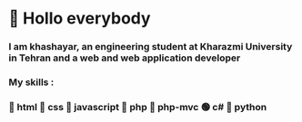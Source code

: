 # :wave: Hollo everybody
### I am khashayar, an engineering student at Kharazmi University in Tehran and a web and web application developer
### My skills :
### :large_blue_circle: html  :large_blue_circle: css  :large_blue_circle: javascript :large_blue_circle: php :large_blue_circle: php-mvc  :green_circle: c# :large_blue_circle: python
